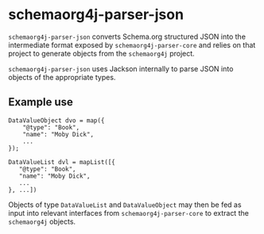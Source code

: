 # schemaorg4j-parser-json

`schemaorg4j-parser-json` converts Schema.org structured JSON into the intermediate format exposed by `schemaorg4j-parser-core` and relies on that project to generate objects from the `schemaorg4j` project.

`schemaorg4j-parser-json` uses Jackson internally to parse JSON into objects of the appropriate types.

## Example use

```
DataValueObject dvo = map({
    "@type": "Book",
    "name": "Moby Dick",
    ...
});

DataValueList dvl = mapList([{
   "@type": "Book",
   "name": "Moby Dick",
   ...
}, ...])
```

Objects of type `DataValueList` and `DataValueObject` may then be fed as input into relevant interfaces from `schemaorg4j-parser-core` to extract the `schemaorg4j` objects.